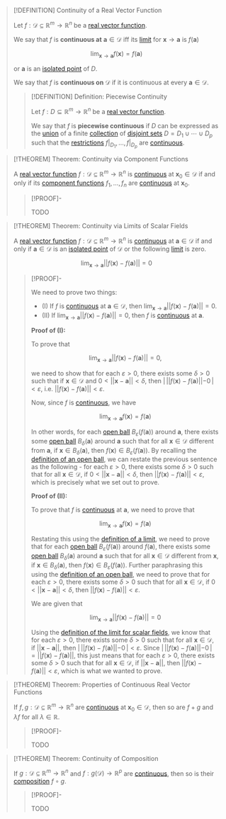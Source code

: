 >[!DEFINITION] Continuity of a Real Vector Function
>
>Let $f: \mathcal{D} \subseteq \mathbb{R}^m \to \mathbb{R}^n$ be a [real vector function](Real%20Vector%20Function.md).
>
>We say that $f$ is **continuous at** $\mathbf{a} \in \mathcal{D}$ iff its [limit](Limits%20of%20Real%20Vector%20Functions.md) for $\mathbf{x} \to \mathbf{a}$ is $f(\mathbf{a})$
>
>$$
>\lim_{\mathbf{x} \to \mathbf{a}} f(\mathbf{x}) = f(\mathbf{a})
>$$
>
>or $\mathbf{a}$ is an [isolated point](../../../Topology/Interior,%20Boundary,%20Exterior/Isolated%20Points.md) of $D$.
>
>We say that $f$ is **continuous on** $\mathcal{D}$ if it is continuous at every $\mathbf{a} \in \mathcal{D}$.
>
>>[!DEFINITION] Definition: Piecewise Continuity
>>
>>Let $f: D \subseteq \mathbb{R}^m \to \mathbb{R}^n$ be a [real vector function](Real%20Vector%20Function.md).
>>
>>We say that $f$ is **piecewise continuous** if $D$ can be expressed as the [union](../../../Set%20Theory/Collections/Operations%20with%20Collections.md) of a finite [collection](../../../Set%20Theory/Collections/index.md) of [disjoint sets](../../../../Set%20Theory/Disjoint%20Sets.md) $D = D_1 \cup \cdots \cup D_p$ such that the [restrictions](../../Functions/Restriction.md) $f\big|_{D_1},\ldots, f\big|_{D_p}$ are [continuous](Continuity%20of%20Real%20Vector%20Functions.md).
>>
>

>[!THEOREM] Theorem: Continuity via Component Functions
>
>A [real vector function](Real%20Vector%20Function.md) $f: \mathcal{D} \subseteq \mathbb{R}^m \to \mathbb{R}^n$ is [continuous](Continuity%20of%20Real%20Vector%20Functions.md) at $\mathbf{x}_0 \in \mathcal{D}$ if and only if its [component functions](Real%20Vector%20Function.md) $f_1, \dotsc, f_n$ are [continuous](Continuity%20of%20Real%20Vector%20Functions.md) at $\mathbf{x}_0$.
>
>>[!PROOF]-
>>
>>TODO
>>
>

>[!THEOREM] Theorem: Continuity via Limits of Scalar Fields
>
>A [real vector function](Real%20Vector%20Function.md) $f: \mathcal{D} \subseteq \mathbb{R}^m \to \mathbb{R}^n$ is [continuous](Continuity%20of%20Real%20Vector%20Functions.md) at $\mathbf{a} \in \mathcal{D}$ if and only if $\mathbf{a} \in \mathcal{D}$ is an [isolated point](../../../Topology/Interior,%20Boundary,%20Exterior/Isolated%20Points.md) of $\mathcal{D}$ or the following [limit](Scalar%20Fields/Limits%20of%20Real%20Scalar%20Fields.md) is zero.
>
>$$
>\lim_{\mathbf{x} \to \mathbf{a}} ||f(\mathbf{x}) - f(\mathbf{a})|| = 0
>$$
>
>>[!PROOF]-
>>
>>We need to prove two things:
>>
>>- (I) If $f$ is [continuous](Continuity%20of%20Real%20Vector%20Functions.md) at $\mathbf{a} \in \mathcal{D}$, then $\lim_{\mathbf{x} \to \mathbf{a}} ||f(\mathbf{x}) - f(\mathbf{a})|| = 0$.
>>- (II) If $\lim_{\mathbf{x} \to \mathbf{a}} ||f(\mathbf{x}) - f(\mathbf{a})|| = 0$, then $f$ is [continuous](Continuity%20of%20Real%20Vector%20Functions.md) at $\mathbf{a}$.
>>
>>**Proof of (I):**
>>
>>To prove that
>>
>>$$
>>\lim_{\mathbf{x} \to \mathbf{a}} ||f(\mathbf{x}) - f(\mathbf{a})|| = 0,
>>$$
>>
>>we need to show that for each $\varepsilon \gt 0$, there exists some $\delta \gt 0$ such that if $\mathbf{x} \in \mathcal{D}$ and $0 \lt ||\mathbf{x} - \mathbf{a}|| \lt \delta$, then $| \, ||f(\mathbf{x}) - f(\mathbf{a})|| - 0 \,|\lt \varepsilon$, i.e. $||f(\mathbf{x}) - f(\mathbf{a})||\lt \varepsilon$.
>>
>>Now, since $f$ is [continuous](Continuity%20of%20Real%20Vector%20Functions.md), we have
>>
>>$$
>>\lim_{\mathbf{x} \to \mathbf{a}} f(\mathbf{x}) = f(\mathbf{a})
>>$$
>>
>>In other words, for each [open ball](../The%20Topology%20of%20Euclidean%20Space.md) $B_{\varepsilon}(f(\mathbf{a}))$ around $\mathbf{a}$, there exists some [open ball](../The%20Topology%20of%20Euclidean%20Space.md) $B_{\delta}(\mathbf{a})$ around $\mathbf{a}$ such that for all $\mathbf{x} \in \mathcal{D}$ different from $\mathbf{a}$, if $\mathbf{x} \in B_{\delta}(\mathbf{a})$, then $f(\mathbf{x}) \in B_{\varepsilon}(f(\mathbf{a}))$. By recalling the [definition of an open ball](../../../Topology/Metric%20Spaces/index.md), we can restate the previous sentence as the following - for each $\varepsilon \gt 0$, there exists some $\delta \gt 0$ such that for all $\mathbf{x} \in \mathcal{D}$, if $0 \lt || \mathbf{x} - \mathbf{a} || \lt \delta$, then $|| f(\mathbf{x}) - f(\mathbf{a}) || \lt \varepsilon$, which is precisely what we set out to prove.
>>
>>**Proof of (II):**
>>
>>To prove that $f$ is [continuous](Continuity%20of%20Real%20Vector%20Functions.md) at $\mathbf{a}$, we need to prove that
>>
>>$$
>>\lim_{ \mathbf{x} \to \mathbf{a}} f(\mathbf{x}) = f(\mathbf{a})
>>$$
>>
>>Restating this using the [definition of a limit](Limits%20of%20Real%20Vector%20Functions.md), we need to prove that for each [open ball](../The%20Topology%20of%20Euclidean%20Space.md) $B_{\varepsilon}(f(\mathbf{a}))$ around $f(\mathbf{a})$, there exists some [open ball](../The%20Topology%20of%20Euclidean%20Space.md) $B_{\delta}(\mathbf{a})$ around $\mathbf{a}$ such that for all $\mathbf{x} \in \mathcal{D}$ different from $\mathbf{x}$, if $\mathbf{x} \in B_{\delta}(\mathbf{a})$, then $f(\mathbf{x}) \in B_{\varepsilon}(f(\mathbf{a}))$. Further paraphrasing this using the [definition of an open ball](../../../Topology/Metric%20Spaces/index.md), we need to prove that for each $\varepsilon \gt 0$, there exists some $\delta \gt 0$ such that for all $\mathbf{x} \in \mathcal{D}$, if $0 \lt || \mathbf{x} - \mathbf{a} || \lt \delta$, then $|| f(\mathbf{x}) - f(\mathbf{a}) || \lt \varepsilon$.
>>
>>We are given that
>>
>>$$
>>\lim_{\mathbf{x} \to \mathbf{a}} ||f(\mathbf{x}) - f(\mathbf{a})|| = 0
>>$$
>>
>>Using the [definition of the limit for scalar fields](Scalar%20Fields/Limits%20of%20Real%20Scalar%20Fields.md), we know that for each $\varepsilon \gt 0$, there exists some $\delta \gt 0$ such that for all $\mathbf{x} \in \mathcal{D}$, if $|| \mathbf{x} - \mathbf{a} ||$, then $|\, ||f(\mathbf{x}) - f(\mathbf{a})|| - 0 \,| \lt \varepsilon$. Since $|\, || f(\mathbf{x}) - f(\mathbf{a})|| - 0 \, | = || f(\mathbf{x}) - f(\mathbf{a}) ||$, this just means that for each $\varepsilon \gt 0$, there exists some $\delta \gt 0$ such that for all $\mathbf{x} \in \mathcal{D}$, if $|| \mathbf{x} - \mathbf{a} ||$, then $|| f(\mathbf{x}) - f(\mathbf{a}) || \lt \varepsilon$, which is what we wanted to prove.
>>


>[!THEOREM] Theorem: Properties of Continuous Real Vector Functions
>
>If $f,g: \mathcal{D} \subseteq \mathbb{R}^m \to \mathbb{R}^n$ are [continuous](Continuity%20of%20Real%20Vector%20Functions.md) at $\mathbf{x}_0 \in \mathcal{D}$, then so are $f+g$ and $\lambda f$ for all $\lambda \in \mathbb{R}$.
>
> >[!PROOF]-
>>
>>TODO
>>
>

>[!THEOREM] Theorem: Continuity of Composition
>
>If $g: \mathcal{D} \subseteq \mathbb{R}^m \to \mathbb{R}^n$ and $f: g(\mathcal{D}) \to \mathbb{R}^p$ are [continuous](Continuity%20of%20Real%20Vector%20Functions.md), then so is their [composition](../../Functions/Composition.md) $f \circ g$.
>
>>[!PROOF]-
>>
>>TODO
>>
>